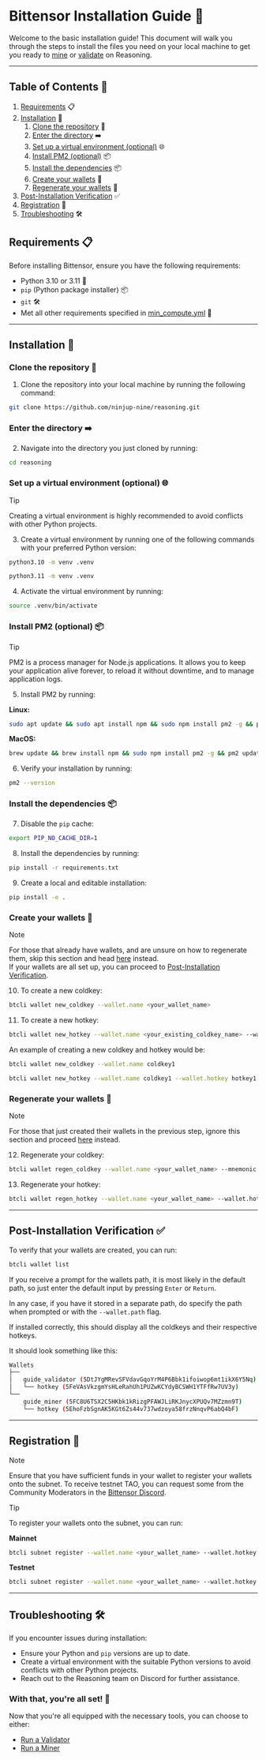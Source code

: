 # Bittensor Installation Guide 🚀

Welcome to the basic installation guide! This document will walk you through the steps to install the files you need on your local machine to get you ready to [mine](./miner.md) or [validate](./validator.md) on Reasoning.

<hr>

## Table of Contents 📑

1. [Requirements](#requirements) 📋
2. [Installation](#installation) 🔧
   1. [Clone the repository](#clone-the-repository) 📂
   2. [Enter the directory](#enter-the-directory) ➡️
   3. [Set up a virtual environment (optional)](#set-up-a-virtual-environment) 🌐
   4. [Install PM2 (optional)](#install-pm2) 📦
   5. [Install the dependencies](#install-the-dependencies) 📦
   6. [Create your wallets](#create-your-wallets) 👝
   7. [Regenerate your wallets](#regenerate-your-wallets) 🔄
3. [Post-Installation Verification](#post-installation-verification) ✅
4. [Registration](#registration) 📝
5. [Troubleshooting](#troubleshooting) 🛠️

<a id="requirements"></a>

## Requirements 📋

Before installing Bittensor, ensure you have the following requirements:

- Python 3.10 or 3.11 🐍
- `pip` (Python package installer) 📦
- `git` 🛠️
- Met all other requirements specified in [min_compute.yml](../min_compute.yml) 📑

<hr>

<a id="installation"></a>

## Installation 🔧

<a id="clone-the-repository"></a>

### Clone the repository 📂

1. Clone the repository into your local machine by running the following command:

```sh
git clone https://github.com/ninjup-nine/reasoning.git
```

<a id="enter-the-directory"></a>

### Enter the directory ➡️

2. Navigate into the directory you just cloned by running:

```sh
cd reasoning
```

<a id="set-up-a-virtual-environment"></a>

### Set up a virtual environment (optional) 🌐

> [!TIP]
> Creating a virtual environment is highly recommended to avoid conflicts with other Python projects.

3. Create a virtual environment by running one of the following commands with your preferred Python version:

```sh
python3.10 -m venv .venv
```

```sh
python3.11 -m venv .venv
```

4. Activate the virtual environment by running:

```sh
source .venv/bin/activate
```

<a id="install-pm2"></a>

### Install PM2 (optional) 📦

> [!TIP]
> PM2 is a process manager for Node.js applications. It allows you to keep your application alive forever, to reload it without downtime, and to manage application logs.

5. Install PM2 by running:

<strong>Linux:</strong>
```sh
sudo apt update && sudo apt install npm && sudo npm install pm2 -g && pm2 update
```

<strong>MacOS:</strong>
```sh
brew update && brew install npm && sudo npm install pm2 -g && pm2 update
```

6. Verify your installation by running:

```sh
pm2 --version
```

<a id="install-the-dependencies"></a>

### Install the dependencies 📦

7. Disable the `pip` cache:

```sh
export PIP_NO_CACHE_DIR=1
```

8. Install the dependencies by running:

```sh
pip install -r requirements.txt
```

9. Create a local and editable installation:

```sh
pip install -e .
```

<a id="create-your-wallets"></a>

### Create your wallets 👝

> [!NOTE]  
> For those that already have wallets, and are unsure on how to regenerate them, skip this section and head <a href="#regenerate-your-wallets">here</a> instead. <br>
> If your wallets are all set up, you can proceed to [Post-Installation Verification](#post-installation-verification).


10. To create a new coldkey:

```sh
btcli wallet new_coldkey --wallet.name <your_wallet_name>
```

11. To create a new hotkey:

```sh
btcli wallet new_hotkey --wallet.name <your_existing_coldkey_name> --wallet.hotkey <your_hotkey_name>
```

An example of creating a new coldkey and hotkey would be:

```sh
btcli wallet new_coldkey --wallet.name coldkey1
```

```sh
btcli wallet new_hotkey --wallet.name coldkey1 --wallet.hotkey hotkey1
```

<a id="regenerate-your-wallets"></a>

### Regenerate your wallets 🔄

> [!NOTE]  
> For those that just created their wallets in the previous step, ignore this section and proceed <a href="#post-installation">here</a> instead.

12. Regenerate your coldkey:

```sh
btcli wallet regen_coldkey --wallet.name <your_wallet_name> --mnemonic <your_mnemonic>
```

13. Regenerate your hotkey:

```sh
btcli wallet regen_hotkey --wallet.name <your_wallet_name> --wallet.hotkey <your_hotkey_name> --mnemonic <your_mnemonic>
```

<hr>

<a id="post-installation-verification"></a>

## Post-Installation Verification ✅

To verify that your wallets are created, you can run:

```sh
btcli wallet list
```

If you receive a prompt for the wallets path, it is most likely in the default path, so just enter the default input by pressing `Enter` or `Return`.

In any case, if you have it stored in a separate path, do specify the path when prompted or with the `--wallet.path` flag.

If installed correctly, this should display all the coldkeys and their respective hotkeys.

It should look something like this:

```sh
Wallets
├──
│   guide_validator (5DtJYgMRevSFVdavGqoYrM4P6Bbk1ifoiwop6mt1ikX6Y5Nq)
│   └── hotkey (5FeVAsVkzgmYsHLeRahUh1PUZwKCYdyBCSWH1YTFfRw7UV3y)
└──
    guide_miner (5FC8U6TSX2C5HKbk1kRizgPFAWJLiRKJnycXPUQv7MZzmn9T)
    └── hotkey (5EhoFzbSgnAK5KGt6Zs44v737wdzoya58frzNnqvP6abQ4bF)
```

<hr>

<a id="registration"></a>

## Registration 📝

> [!NOTE]
> Ensure that you have sufficient funds in your wallet to register your wallets onto the subnet.
> To receive testnet TAO, you can request some from the Community Moderators in the <a href="https://discord.gg/N65us8J5">Bittensor Discord</a>.

> [!TIP]


To register your wallets onto the subnet, you can run:

<strong>Mainnet</strong>
```sh
btcli subnet register --wallet.name <your_wallet_name> --wallet.hotkey <your_hotkey_name> --netuid 43
```

<strong>Testnet</strong>
```sh
btcli subnet register --wallet.name <your_wallet_name> --wallet.hotkey <your_hotkey_name> --netuid 65 --subtensor.network test
```

<hr>

<a id="troubleshooting"></a>

## Troubleshooting 🛠️

If you encounter issues during installation:

- Ensure your Python and `pip` versions are up to date.
- Create a virtual environment with the suitable Python versions to avoid conflicts with other Python projects.
- Reach out to the Reasoning team on Discord for further assistance.

### With that, you're all set! 🚀

Now that you're all equipped with the necessary tools, you can choose to either:

- [Run a Validator](./validator.md)
- [Run a Miner](./miner.md)